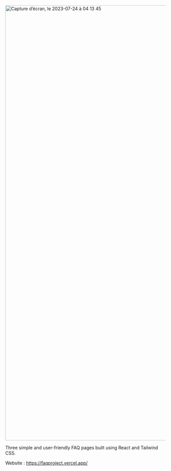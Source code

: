 <img width="1363" alt="Capture d’écran, le 2023-07-24 à 04 13 45" src="https://github.com/tr-youssef/FAQ/assets/58892168/0703e712-194d-4350-bc16-d85fe84c226f">


Three simple and user-friendly FAQ pages built using React and Tailwind CSS.


Website : https://faqproject.vercel.app/
